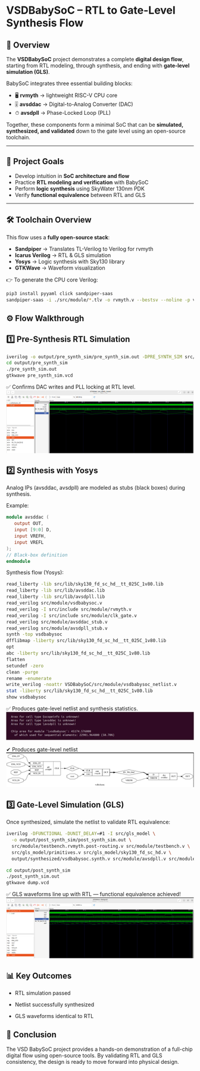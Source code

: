 # VSDBabySoC – RTL to Gate-Level Synthesis Flow

## 📘 Overview
The **VSDBabySoC** project demonstrates a complete **digital design flow**, starting from RTL modeling, through synthesis, and ending with **gate-level simulation (GLS)**.  

BabySoC integrates three essential building blocks:
- 🖥 **rvmyth** → lightweight RISC-V CPU core  
- 🎚 **avsddac** → Digital-to-Analog Converter (DAC)  
- ⏱ **avsdpll** → Phase-Locked Loop (PLL)  

Together, these components form a minimal SoC that can be **simulated, synthesized, and validated** down to the gate level using an open-source toolchain.  

---

## 🎯 Project Goals
- Develop intuition in **SoC architecture and flow**  
- Practice **RTL modeling and verification** with BabySoC  
- Perform **logic synthesis** using SkyWater 130nm PDK  
- Verify **functional equivalence** between RTL and GLS  

---

## 🛠 Toolchain Overview
This flow uses a **fully open-source stack**:
- **Sandpiper** → Translates TL-Verilog to Verilog for rvmyth  
- **Icarus Verilog** → RTL & GLS simulation  
- **Yosys** → Logic synthesis with Sky130 library  
- **GTKWave** → Waveform visualization  


👉 To generate the CPU core Verilog:
```bash
pip3 install pyyaml click sandpiper-saas
sandpiper-saas -i ./src/module/*.tlv -o rvmyth.v --bestsv --noline -p verilog --outdir ./src/module/
```
## ⚙️ Flow Walkthrough

## 1️⃣ Pre-Synthesis RTL Simulation
```bash
iverilog -o output/pre_synth_sim/pre_synth_sim.out -DPRE_SYNTH_SIM src/module/testbench.v -I src/include -I src/module
cd output/pre_synth_sim
./pre_synth_sim.out
gtkwave pre_synth_sim.vcd
```

✅ Confirms DAC writes and PLL locking at RTL level.
![Presynthesis_simulation](pre_synth.png)

## 2️⃣ Synthesis with Yosys

Analog IPs (avsddac, avsdpll) are modeled as stubs (black boxes) during synthesis.

Example:
```verilog
module avsddac (
   output OUT,
   input [9:0] D,
   input VREFH,
   input VREFL
);
// Black-box definition
endmodule
```

Synthesis flow (Yosys):
```bash
read_liberty -lib src/lib/sky130_fd_sc_hd__tt_025C_1v80.lib
read_liberty -lib src/lib/avsddac.lib
read_liberty -lib src/lib/avsdpll.lib
read_verilog src/module/vsdbabysoc.v
read_verilog -I src/include src/module/rvmyth.v
read_verilog -I src/include src/module/clk_gate.v
read_verilog src/module/avsddac_stub.v
read_verilog src/module/avsdpll_stub.v
synth -top vsdbabysoc
dfflibmap -liberty src/lib/sky130_fd_sc_hd__tt_025C_1v80.lib
opt
abc -liberty src/lib/sky130_fd_sc_hd__tt_025C_1v80.lib
flatten
setundef -zero
clean -purge
rename -enumerate
write_verilog -noattr VSDBabySoC/src/module/vsdbabysoc_netlist.v
stat -liberty src/lib/sky130_fd_sc_hd__tt_025C_1v80.lib
show vsdbabysoc
```

✅ Produces gate-level netlist and synthesis statistics.
![Chip_statistics](chip_stats.png)

✔ Produces gate-level netlist
![Yosys_simulation](VSDBabySoC.png)

## 3️⃣ Gate-Level Simulation (GLS)

Once synthesized, simulate the netlist to validate RTL equivalence:
``` bash
iverilog -DFUNCTIONAL -DUNIT_DELAY=#1 -I src/gls_model \
  -o output/post_synth_sim/post_synth_sim.out \
  src/module/testbench.rvmyth.post-routing.v src/module/testbench.v \
  src/gls_model/primitives.v src/gls_model/sky130_fd_sc_hd.v \
  output/synthesized/vsdbabysoc.synth.v src/module/avsdpll.v src/module/avsddac.v
```
```bash
cd output/post_synth_sim
./post_synth_sim.out
gtkwave dump.vcd
```

✅ GLS waveforms line up with RTL — functional equivalence achieved!
![Yosys_simulation](post_synth_sim.png)

## 📊 Key Outcomes

- RTL simulation passed

- Netlist successfully synthesized

- GLS waveforms identical to RTL

## 🚀 Conclusion

The VSD BabySoC project provides a hands-on demonstration of a full-chip digital flow using open-source tools. By validating RTL and GLS consistency, the design is ready to move forward into physical design.
